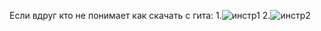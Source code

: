 Если вдруг кто не понимает как скачать с гита:
1.![инстр1](https://github.com/user-attachments/assets/e3f4dd9c-d981-4e4f-a99b-e38fd35494fb)
2.![инстр2](https://github.com/user-attachments/assets/b785d76c-caaa-4ada-aa3e-cd03a2f039a8)



